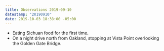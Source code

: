 ```yaml
---
title: Observations 2019-09-10
datestamp: "20190910"
date: 2019-10-03 18:38:00 -05:00
---
```


- Eating Sichuan food for the first time.
- On a night drive north from Oakland, stopping at Vista Point overlooking the Golden Gate Bridge.
